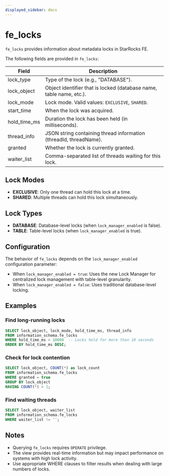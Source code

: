 ```yaml
---
displayed_sidebar: docs
---
```


# fe_locks

`fe_locks` provides information about metadata locks in StarRocks FE.

The following fields are provided in `fe_locks`:

| **Field**      | **Description**                                              |
| -------------- | ------------------------------------------------------------ |
| lock_type      | Type of the lock (e.g., "DATABASE").                        |
| lock_object    | Object identifier that is locked (database name, table name, etc.). |
| lock_mode      | Lock mode. Valid values: `EXCLUSIVE`, `SHARED`.             |
| start_time     | When the lock was acquired.                                  |
| hold_time_ms   | Duration the lock has been held (in milliseconds).          |
| thread_info    | JSON string containing thread information (threadId, threadName). |
| granted        | Whether the lock is currently granted.                       |
| waiter_list    | Comma-separated list of threads waiting for this lock.      |

## Lock Modes

- **EXCLUSIVE**: Only one thread can hold this lock at a time.
- **SHARED**: Multiple threads can hold this lock simultaneously.

## Lock Types

- **DATABASE**: Database-level locks (when `lock_manager_enabled` is false).
- **TABLE**: Table-level locks (when `lock_manager_enabled` is true).

## Configuration

The behavior of `fe_locks` depends on the `lock_manager_enabled` configuration parameter:

- When `lock_manager_enabled = true`: Uses the new Lock Manager for centralized lock management with table-level granularity.
- When `lock_manager_enabled = false`: Uses traditional database-level locking.

## Examples

### Find long-running locks

```sql
SELECT lock_object, lock_mode, hold_time_ms, thread_info
FROM information_schema.fe_locks 
WHERE hold_time_ms > 10000  -- Locks held for more than 10 seconds
ORDER BY hold_time_ms DESC;
```

### Check for lock contention

```sql
SELECT lock_object, COUNT(*) as lock_count
FROM information_schema.fe_locks 
WHERE granted = true
GROUP BY lock_object
HAVING COUNT(*) > 1;
```

### Find waiting threads

```sql
SELECT lock_object, waiter_list
FROM information_schema.fe_locks 
WHERE waiter_list != '';
```

## Notes

- Querying `fe_locks` requires `OPERATE` privilege.
- The view provides real-time information but may impact performance on systems with high lock activity.
- Use appropriate WHERE clauses to filter results when dealing with large numbers of locks.
